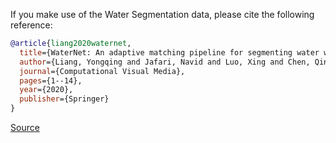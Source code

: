 If you make use of the Water Segmentation data, please cite the following reference:

``` bibtex
@article{liang2020waternet,
  title={WaterNet: An adaptive matching pipeline for segmenting water with volatile appearance},
  author={Liang, Yongqing and Jafari, Navid and Luo, Xing and Chen, Qin and Cao, Yanpeng and Li, Xin},
  journal={Computational Visual Media},
  pages={1--14},
  year={2020},
  publisher={Springer}
}
```

[Source](https://link.springer.com/article/10.1007/s41095-020-0156-x)